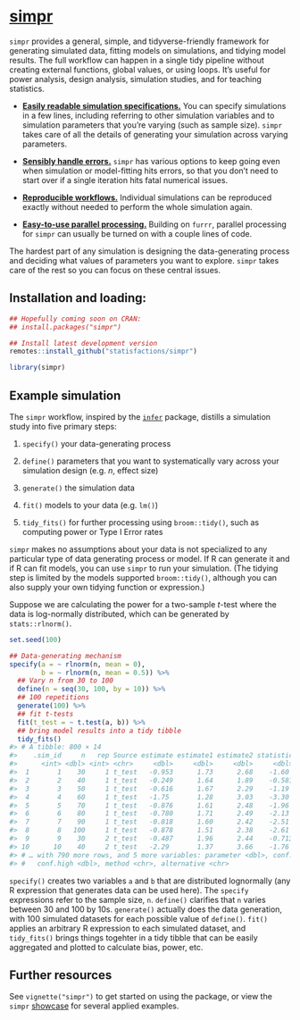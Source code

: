 
<!-- README.md is generated from README.Rmd. Please edit that file -->

# [simpr](https://statisfactions.github.io/simpr/)

`simpr` provides a general, simple, and tidyverse-friendly framework for
generating simulated data, fitting models on simulations, and tidying
model results. The full workflow can happen in a single tidy pipeline
without creating external functions, global values, or using loops. It’s
useful for power analysis, design analysis, simulation studies, and for
teaching statistics.

-   [**Easily readable simulation
    specifications.**](https://statisfactions.github.io/simpr/articles/simpr.html)
    You can specify simulations in a few lines, including referring to
    other simulation variables and to simulation parameters that you’re
    varying (such as sample size). `simpr` takes care of all the details
    of generating your simulation across varying parameters.

-   [**Sensibly handle
    errors.**](https://statisfactions.github.io/simpr/articles/simulation-errors.html)
    `simpr` has various options to keep going even when simulation or
    model-fitting hits errors, so that you don’t need to start over if a
    single iteration hits fatal numerical issues.

-   [**Reproducible
    workflows.**](https://statisfactions.github.io/simpr/articles/reproducibility.html)
    Individual simulations can be reproduced exactly without needed to
    perform the whole simulation again.

-   [**Easy-to-use parallel
    processing.**](https://statisfactions.github.io/simpr/articles/optimization.html)
    Building on `furrr`, parallel processing for `simpr` can usually be
    turned on with a couple lines of code.

The hardest part of any simulation is designing the data-generating
process and deciding what values of parameters you want to explore.
`simpr` takes care of the rest so you can focus on these central issues.

## Installation and loading:

``` r
## Hopefully coming soon on CRAN:
## install.packages("simpr")

## Install latest development version
remotes::install_github("statisfactions/simpr")

library(simpr)
```

## Example simulation

The `simpr` workflow, inspired by the
[`infer`](https://infer.netlify.app) package, distills a simulation
study into five primary steps:

1.  `specify()` your data-generating process

2.  `define()` parameters that you want to systematically vary across
    your simulation design (e.g. *n*, effect size)

3.  `generate()` the simulation data

4.  `fit()` models to your data (e.g. `lm()`)

5.  `tidy_fits()` for further processing using `broom::tidy()`, such as
    computing power or Type I Error rates

`simpr` makes no assumptions about your data is not specialized to any
particular type of data generating process or model. If R can generate
it and if R can fit models, you can use `simpr` to run your simulation.
(The tidying step is limited by the models supported `broom::tidy()`,
although you can also supply your own tidying function or expression.)

Suppose we are calculating the power for a two-sample *t*-test where the
data is log-normally distributed, which can be generated by
`stats::rlnorm()`.

``` r
set.seed(100)

## Data-generating mechanism
specify(a = ~ rlnorm(n, mean = 0),
        b = ~ rlnorm(n, mean = 0.5)) %>% 
  ## Vary n from 30 to 100
  define(n = seq(30, 100, by = 10)) %>% 
  ## 100 repetitions
  generate(100) %>% 
  ## fit t-tests
  fit(t_test = ~ t.test(a, b)) %>%
  ## bring model results into a tidy tibble
  tidy_fits()
#> # A tibble: 800 × 14
#>    .sim_id     n   rep Source estimate estimate1 estimate2 statistic p.value
#>      <int> <dbl> <int> <chr>     <dbl>     <dbl>     <dbl>     <dbl>   <dbl>
#>  1       1    30     1 t_test   -0.953      1.73      2.68    -1.60  0.117  
#>  2       2    40     1 t_test   -0.249      1.64      1.89    -0.581 0.563  
#>  3       3    50     1 t_test   -0.616      1.67      2.29    -1.19  0.237  
#>  4       4    60     1 t_test   -1.75       1.28      3.03    -3.30  0.00146
#>  5       5    70     1 t_test   -0.876      1.61      2.48    -1.96  0.0525 
#>  6       6    80     1 t_test   -0.780      1.71      2.49    -2.13  0.0352 
#>  7       7    90     1 t_test   -0.818      1.60      2.42    -2.51  0.0129 
#>  8       8   100     1 t_test   -0.878      1.51      2.38    -2.61  0.00988
#>  9       9    30     2 t_test   -0.487      1.96      2.44    -0.713 0.479  
#> 10      10    40     2 t_test   -2.29       1.37      3.66    -1.76  0.0851 
#> # … with 790 more rows, and 5 more variables: parameter <dbl>, conf.low <dbl>,
#> #   conf.high <dbl>, method <chr>, alternative <chr>
```

`specify()` creates two variables `a` and `b` that are distributed
lognormally (any R expression that generates data can be used here). The
`specify` expressions refer to the sample size, `n`. `define()`
clarifies that `n` varies between 30 and 100 by 10s. `generate()`
actually does the data generation, with 100 simulated datasets for each
possible value of `define()`. `fit()` applies an arbitrary R expression
to each simulated dataset, and `tidy_fits()` brings things togehter in a
tidy tibble that can be easily aggregated and plotted to calculate bias,
power, etc.

## Further resources

See `vignette("simpr")` to get started on using the package, or view the
`simpr`
[showcase](https://statisfactions.github.io/simpr/articles/articles/Showcase.html)
for several applied examples.
